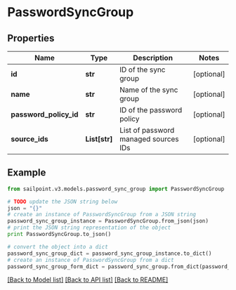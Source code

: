 # PasswordSyncGroup


## Properties
Name | Type | Description | Notes
------------ | ------------- | ------------- | -------------
**id** | **str** | ID of the sync group | [optional] 
**name** | **str** | Name of the sync group | [optional] 
**password_policy_id** | **str** | ID of the password policy | [optional] 
**source_ids** | **List[str]** | List of password managed sources IDs | [optional] 

## Example

```python
from sailpoint.v3.models.password_sync_group import PasswordSyncGroup

# TODO update the JSON string below
json = "{}"
# create an instance of PasswordSyncGroup from a JSON string
password_sync_group_instance = PasswordSyncGroup.from_json(json)
# print the JSON string representation of the object
print PasswordSyncGroup.to_json()

# convert the object into a dict
password_sync_group_dict = password_sync_group_instance.to_dict()
# create an instance of PasswordSyncGroup from a dict
password_sync_group_form_dict = password_sync_group.from_dict(password_sync_group_dict)
```
[[Back to Model list]](../README.md#documentation-for-models) [[Back to API list]](../README.md#documentation-for-api-endpoints) [[Back to README]](../README.md)


